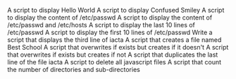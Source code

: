 A script to display Hello World
A script to display Confused Smiley
A script to display the content of /etc/passwd
A script to display the content of /etc/passwd and /etc/hosts
A script to display the last 10 lines of /etc/passwd
A script to display the first 10 lines of /etc/passwd
Write a script that displays the third line of iacta
A script that creates a file named Best School
A script that overwrites if exists but creates if it doesn't
A script that overwrites if exists but creates if not
A script that duplicates the last line of the file iacta
A script to delete all javascript files
A script that count the number of directories and sub-directories
